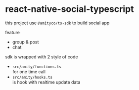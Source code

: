 # react-native-social-typescript

this project use `@amityco/ts-sdk` to build social app

feature
- group & post
- chat

sdk is wrapped with 2 style of code 
- `src/amity/functions.ts`  
for one time call
- `src/amity/hooks.ts`  
is hook with realtime update data


